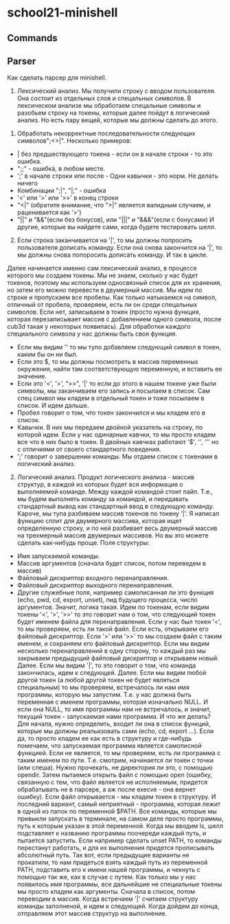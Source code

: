 # school21-minishell


## Commands



## Parser


Как сделать парсер для minishell.


1) Лексический анализ.
 Мы получили строку с вводом пользователя. Она состоит из отдельных слов и спецальных символов. В лексическом анализе мы обработаем спецальные символы и разобьем строку на токены, которые далее пойдут в логический анализ. Но есть пару вещей, которые мы должны сделать до этого.


 1. Обработать некорректные последовательности следующих символов";<>|". Несколько примеров: 
 - | без предшествующего токена - если он в начале строки - то это ошибка.
 - ";;" - ошибка, в любом месте.
 - ';' в начале строки или после - Одни кавычки - это норм. Не делать ничего
 - Комбинации ";|", "|;" - ошибка
 - '<' или '>' или '>>' в конец строки
 - "<|" (обратите внимание, что ">|" является валидным случаем, и раценивается как '>')
 - "||" и "&&"(если без бонусов), или "|||" и "&&&"(если с бонусами)
 И другие, которые вы найдете сами, когда будете тестировать шелл.


 2. Если строка заканчивается на '|', то мы должны попросить пользователя дописать команду. Если она снова закончится на '|', то мы должны снова попоросить дописать команду. И так в цикле.


 Далее начинается именно сам лексический анализ, в процессе которого мы создаем токены. Мы не знаем, сколько у нас будет токенов, поэтому мы используем односвязный список для их хранения, но затем его можно перевести в двумерный массив.
 Мы идем по строке и пропускаем все пробелы. Как только натыкаемся на символ, отличный от пробела, проверяем, есть ли он среди спецальных символов. Если нет, записываем в токен (просто нужна функция, которая перезаписывает массив с добавлением одного символа, после cub3d такая у некоторых появилась). Для обработки каждого специального символа у нас должны быть своя функция.
 - Если мы видим '\' то мы тупо добавляем следующий символ в токен, каким бы он ни был.
 - Если это $, то мы должны посмотреть в массив переменных окружения, найти там соответствующую переменную, и вставить ее значение.
 - Если это '<', '>', ">>", '|' то если до этого в нашем токене уже были символы, мы заканчиваем его запись и посылаем в список. Сам спец символ мы кладем в отдельный токен и тоже посылаем в список. И идем дальше.
 - Пробел говорит о том, что токен закончился и мы кладем его в список.
 - Кавычки. В них мы передаем двойной указатель на строку, по которой идем. Если у нас одинарные кавчки, то мы просто кладем все что в них было в токен. В двойных кавчках работают '$', '\', ''' но с отличиями от своего стандартного поведения.
 - ';' говорит о завершении команды. Мы отдаем список с токенами в логический анализ.


2) Логический анализ.
 Продукт логического анализа - массив структур, в каждой из которых будет вся информация о выполняемой команде. Между каждой командой стоит пайп. Т.е., мы будем выполнять команду за командой, и передавать стандартный вывод как стандартный ввод в следующую команду. Кароче, мы тупа разбиваем массив токенов по токену '|'. Я написал функцию сплит для двумерного массива, которая ищет определенную строку, и по ней разбивает весь двумерный массив на трехмерный массив двумерных массивов. Но вы это можете сделать как-нибудь проще. Поля структуры:
 - Имя запускаемой команды.
 - Массив аргументов (сначала будет список, потом переведем в массив)
 - Файловый дискриптор входного перенаправления.
 - Файловый дискриптор выходного перенаправления.
 - Другие служебные поля, например самописанная ли это функция (echo, pwd, cd, export, unset), пид будущего процесса, число аргументов.
 Значит, логика такая. Идем по токенам, если видим токены '<', '>', '>>' то это говорит нам о том, что следующий токен будет именем файла для перенаправления. Если у нас был токен '<', то мы проверяем, есть ли такой файл. Если есть, открываем его файловый дискриптор. Если '>' или '>>' то мы создаем файл с таким именем, и сохраняем его файловый дискриптор. Если мы видим несколько перенаправлений в одну сторону, то каждый раз мы закрываем предыдущий файловый дискриптор и открываем новый.
 Далее. Если мы видим '|', то это говорит о том, что команда закончилась, идем к следующей.
 Далее. Если мы видим любой другой токен (а любой другой токен не будет являться специальным) то мы проверяем, встречалось ли нам имя программы, которую мы запустим. Т.е. у нас должна быть переменная с именем программы, которая изначально NULL. И если она NULL, то имя программы нам не встречалось, и значит, текущий токен - запускаемая нами программа. И что же делать? Для начала, нужно определить, входит ли она в список функций, которые мы должны реальизовать сами (echo, cd, export ...). Если да, то просто кладем ее как есть в структуру и где-нибудь помечаем, что запускаемая программа является самописной функцией. Если не является, то мы проверяем, есть ли программа с таким именем по пути. Т.е. смотрим, начинается ли токен с точки (или слеша). Нужно прочекать, не директория ли это, с помощью opendir. Затем пытаемся открыть файл с помощью open (ошибку, связанную с тем, что файл является не исполняемым, придется обрабатывать не в парсере, а аж после execve - она вернет ошибку). Если файл открывается - мы кладем токен в структуру. И последний вариант, самый неприятный - программа, которая лежит в одной из папок по переменной $PATH. Все команды, которые мы привыкли запускать в терминале, на самом деле просто программы, путь к которым указан в этой переменной. Когда мы вводим ls, шелл подставляет к названию программы поочереди каждый путь, и пытается запустить. Если например сделать unset PATH, то команды перестанут работать, и для их выполнения придется прописывать абсолютный путь. Так вот, если предыдущие варианты не прокатили, то нам придеться взять каждый путь из переменной PATH, подставить его к имени нашей программы, и чекнуть с помощью так же, как в случае с путем.
 Как только мы у нас появилось имя программы, все дальнейшие не специальные токены мы просто кладем как аргументы. Сначала в список, потом переводим в массив. Когда встречаем '|' считаем структуру команды заполненой, и идем к следующей. Когда дойдем до конца, отправляем этот массив структур на выполнение.
